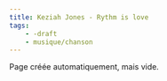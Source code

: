 ```yaml
---
title: Keziah Jones - Rythm is love
tags:
    - -draft
    - musique/chanson
---
```


Page créée automatiquement, mais vide.
